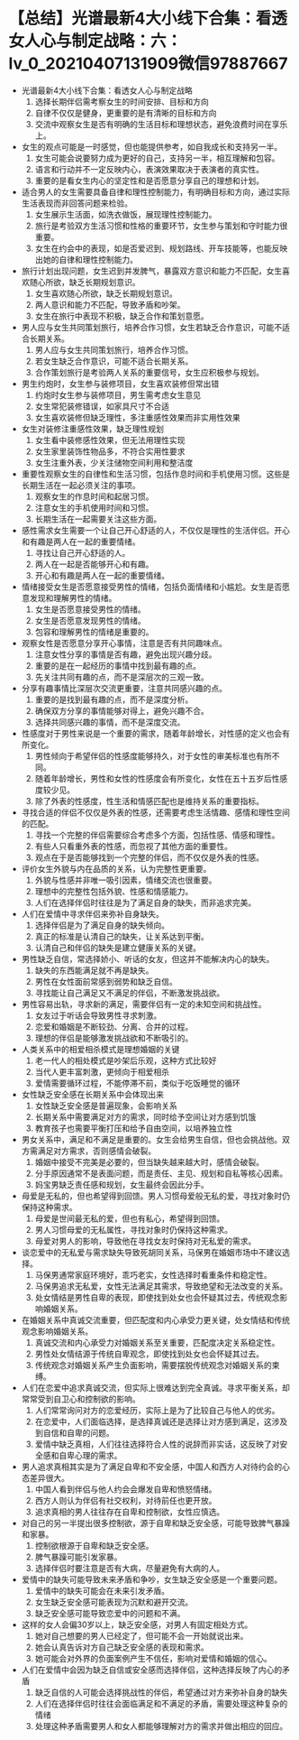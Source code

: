 # 【总结】光谱最新4大小线下合集：看透女人心与制定战略：六：lv_0_20210407131909微信97887667

-   光谱最新4大小线下合集：看透女人心与制定战略
    1.  选择长期伴侣需考察女生的时间安排、目标和方向
    2.  自律不仅仅是健身，更重要的是有清晰的目标和方向
    3.  交流中观察女生是否有明确的生活目标和理想状态，避免浪费时间在享乐上。
-   女生的观点可能是一时感觉，但也能提供参考，如自我成长和支持另一半。
    1.  女生可能会说要努力成为更好的自己，支持另一半，相互理解和包容。
    2.  语言和行动并不一定反映内心，表演效果取决于表演者的真实性。
    3.  重要的是看女生内心的坚定性和是否愿意分享自己的理想和计划。
-   适合男人的女生需要具备自律和理性控制能力，有明确目标和方向，通过实际生活表现而非回答问题来检验。
    1.  女生展示生活面，如洗衣做饭，展现理性控制能力。
    2.  旅行是考验双方生活习惯和性格的重要环节，女生参与策划和守时能力很重要。
    3.  女生在约会中的表现，如是否爱迟到、规划路线、开车技能等，也能反映出她的自律和理性控制能力。
-   旅行计划出现问题，女生迟到并发脾气，暴露双方意识和能力不匹配，女生喜欢随心所欲，缺乏长期规划意识。
    1.  女生喜欢随心所欲，缺乏长期规划意识。
    2.  两人意识和能力不匹配，导致矛盾和吵架。
    3.  女生在旅行中表现不积极，缺乏合作和策划意愿。
-   男人应与女生共同策划旅行，培养合作习惯，女生若缺乏合作意识，可能不适合长期关系。
    1.  男人应与女生共同策划旅行，培养合作习惯。
    2.  若女生缺乏合作意识，可能不适合长期关系。
    3.  合作策划旅行是考验两人关系的重要信号，女生应积极参与规划。
-   男生约炮时，女生参与装修项目，女生喜欢装修但常出错
    1.  约炮时女生参与装修项目，男生需考虑女生意见
    2.  女生常犯装修错误，如家具尺寸不合适
    3.  女生喜欢装修但缺乏理性，多注重感性效果而非实用性效果
-   女生对装修注重感性效果，缺乏理性规划
    1.  女生看中装修感性效果，但无法用理性实现
    2.  女生家里装饰性物品多，不符合实用性要求
    3.  女生注重外表，少关注储物空间利用和整洁度
-   重要性观察女生的自律性和生活习惯，包括作息时间和手机使用习惯。这些是长期生活在一起必须关注的事项。
    1.  观察女生的作息时间和起居习惯。
    2.  注意女生的手机使用时间和习惯。
    3.  长期生活在一起需要关注这些方面。
-   感性需求女生需要一个让自己开心舒适的人，不仅仅是理性的生活伴侣。开心和有趣是两人在一起的重要情绪。
    1.  寻找让自己开心舒适的人。
    2.  两人在一起是否能够开心和有趣。
    3.  开心和有趣是两人在一起的重要情绪。
-   情绪接受女生是否愿意接受男性的情绪，包括负面情绪和小尴尬。女生是否愿意发现和理解男性的情绪。
    1.  女生是否愿意接受男性的情绪。
    2.  女生是否愿意发现男性的情绪。
    3.  包容和理解男性的情绪是重要的。
-   观察女性是否愿意分享开心事情，注意是否有共同趣味点。
    1.  注意女性分享的事情是否有趣，避免出现兴趣分歧。
    2.  重要的是在一起经历的事情中找到最有趣的点。
    3.  先关注共同有趣的点，而不是深层次的三观一致。
-   分享有趣事情比深层次交流更重要，注意共同感兴趣的点。
    1.  重要的是找到最有趣的点，而不是深度分析。
    2.  确保双方分享的事情能够对得上，避免兴趣不合。
    3.  选择共同感兴趣的事情，而不是深度交流。
-   性感度对于男性来说是一个重要的需求，随着年龄增长，对性感的定义也会有所变化。
    1.  男性倾向于希望伴侣的性感度能够持久，对于女性的审美标准也有所不同。
    2.  随着年龄增长，男性和女性的性感度会有所变化，女性在五十五岁后性感度较少见。
    3.  除了外表的性感度，性生活和情感匹配也是维持关系的重要指标。
-   寻找合适的伴侣不仅仅是外表的性感，还需要考虑生活情趣、感情和理性空间的匹配。
    1.  寻找一个完整的伴侣需要综合考虑多个方面，包括性感、情感和理性。
    2.  有些人只看重外表的性感，而忽视了其他方面的重要性。
    3.  观点在于是否能够找到一个完整的伴侣，而不仅仅是外表的性感。
-   评价女生外貌与内在品质的关系，认为完整性更重要。
    1.  外貌与性感并非唯一吸引因素，情绪交流也很重要。
    2.  理想中的完整性包括外貌、性感和情感能力。
    3.  人们在选择伴侣时往往是为了满足自身的缺失，而非追求完美。
-   人们在爱情中寻求伴侣来弥补自身缺失。
    1.  选择伴侣是为了满足自身的缺失倾向。
    2.  真正的标准是认清自己的缺失，让关系达到平衡。
    3.  认清自己和伴侣的缺失是建立健康关系的关键。
-   男性缺乏自信，常选择娇小、听话的女友，但这并不能解决内心的缺失。
    1.  缺失的东西能满足就不再是缺失。
    2.  男性在女性面前常感到弱势和缺乏自信。
    3.  寻找能让自己满足又不满足的伴侣，不断激发挑战欲。
-   男性容易出轨，寻求新的满足，需要伴侣有一定的未知空间和挑战性。
    1.  女友过于听话会导致男性寻求刺激。
    2.  恋爱和婚姻是不断较劲、分离、合并的过程。
    3.  理想的伴侣是能够激发挑战欲和不断吸引的。
-   人类关系中的相爱相杀模式是理想婚姻的关键
    1.  老一代人的相处模式是吵架后乐观，这种方式比较好
    2.  当代人更丰富刺激，更倾向于相爱相杀
    3.  爱情需要循环过程，不能停滞不前，类似于吃饭睡觉的循环
-   女性缺乏安全感在长期关系中会体现出来
    1.  女性缺乏安全感是普遍现象，会影响关系
    2.  长期关系中需要满足对方的需求，同时给予空间让对方感到饥饿
    3.  教育孩子也需要平衡打压和给予自由空间，以培养独立性
-   男女关系中，满足和不满足是重要的。女生会给男生自信，但也会挑战他。双方需满足对方需求，否则感情会破裂。
    1.  婚姻中接受不完美是必要的，但当缺失越来越大时，感情会破裂。
    2.  分手原因通常不是表面问题，而是责任、主见、规划和自私等核心因素。
    3.  妈宝男缺乏责任感和规划，女生最终会因此分手。
-   母爱是无私的，但也希望得到回馈。男人习惯母爱般无私的爱，寻找对象时仍保持这种需求。
    1.  母爱是世间最无私的爱，但也有私心，希望得到回馈。
    2.  男人习惯母爱的无私属性，寻找对象时仍保持这种需求。
    3.  母爱对男人的影响，导致他在寻找女友时保持对无私爱的需求。
-   谈恋爱中的无私爱与需求缺失导致死胡同关系，马保男在婚姻市场中不建议选择。
    1.  马保男通常家庭环境好，乖巧老实，女性选择时看重条件和稳定性。
    2.  马保男追求无私爱，女性无法满足其需求，导致绝望和无法改变的关系。
    3.  处女情结是男性自卑的表现，即使找到处女也会怀疑其过去，传统观念影响婚姻关系。
-   在婚姻关系中真诚交流重要，但匹配度和内心承受力更关键，处女情结和传统观念影响婚姻关系。
    1.  真诚交流和内心承受力对婚姻关系至关重要，匹配度决定关系稳定性。
    2.  男性处女情结源于传统自卑观念，即使找到处女也会怀疑其过去。
    3.  传统观念对婚姻关系产生负面影响，需要摆脱传统观念对婚姻关系的束缚。
-   人们在恋爱中追求真诚交流，但实际上很难达到完全真诚。寻求平衡关系，却常常受到自卫心和控制欲的影响。
    1.  人们常常询问对方的恋爱经历，实际上是为了比较自己与他人的优劣。
    2.  在恋爱中，人们面临选择，是选择真诚还是选择让对方感到满足，这涉及到自信和自卑的问题。
    3.  爱情中缺乏真相，人们往往选择符合人性的说辞而非实话，这反映了对安全感和自卑心理的需求。
-   男人追求真相其实是为了满足自卑和不安全感，中国人和西方人对待约会的心态差异很大。
    1.  中国人看到伴侣与他人约会会爆发自卑和愤怒情绪。
    2.  西方人则认为伴侣有社交权利，对待前任也更开放。
    3.  追求真相的男人往往存在自卑和控制欲，女性应慎选。
-   对自己的另一半提出很多控制欲，源于自卑和缺乏安全感，可能导致脾气暴躁和家暴。
    1.  控制欲根源于自卑和缺乏安全感。
    2.  脾气暴躁可能引发家暴。
    3.  选择伴侣时要注意是否有大病，尽量避免有大病的人。
-   爱情中的缺失可能导致未来矛盾和争吵，女生缺乏安全感是一个重要问题。
    1.  爱情中的缺失可能会在未来引发矛盾。
    2.  女生缺乏安全感可能表现为沉默和避开交流。
    3.  缺乏安全感可能导致恋爱中的问题和不满。
-   这样的女人会偏30岁以上，缺乏安全感，对男人有固定相处方式。
    1.  她对自己想要的男人已经定了，但可能不会一开始就说出来。
    2.  她会认真告诉对方自己缺乏安全感的表现和需求。
    3.  她可能会对外界的负面案例产生不信任，影响对爱情和婚姻的信心。
-   人们在爱情中会因为缺乏自信或安全感而选择伴侣，这种选择反映了内心的矛盾
    1.  缺乏自信的人可能会选择挑战性的伴侣，希望通过对方来弥补自身的缺失
    2.  人们在选择伴侣时往往会面临满足和不满足的矛盾，需要处理这种复杂的情绪
    3.  处理这种矛盾需要男人和女人都能够理解对方的需求并做出相应的回应。
